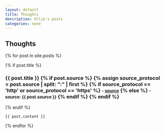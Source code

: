 ```yaml
---
layout: default
title: Thoughts
description: Ollie's posts
categories: none
---
```


## Thoughts

{% for post in site.posts %}
  <div class="post">
    {% if post.title %}
      <h3>
        {{ post.title }}
        {% if post.source %}
          {% assign source_protocol = post.source | split: ":" | first %}
          {% if source_protocol == 'http' or source_protocol == 'https' %}
            <small>- <a href="{{ post.source }}">source</a></small>
          {% else %}
            <small>- source: {{ post.source }}</small>
          {% endif %}
        {% endif %}
      </h3>
    {% endif %}

    {{ post.content }}
  </div>
{% endfor %}
